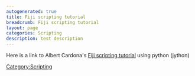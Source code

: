 ```yaml
---
autogenerated: true
title: Fiji scripting tutorial
breadcrumb: Fiji scripting tutorial
layout: page
categories: Scripting
description: test description
---
```


Here is a link to Albert Cardona's [Fiji scripting tutorial](http://www.ini.uzh.ch/~acardona/fiji-tutorial/) using python (jython)

[Category:Scripting](Category_Scripting "wikilink")
